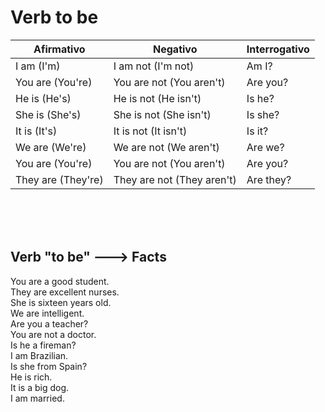# Verb to be

| Afirmativo         | Negativo              | Interrogativo        |
|--------------------|-----------------------|----------------------|
| I am (I'm)         | I am not (I'm not)     | Am I?               |
| You are (You're)   | You are not (You aren't)| Are you?           |
| He is (He's)       | He is not (He isn't)   | Is he?              |
| She is (She's)     | She is not (She isn't) | Is she?             |
| It is (It's)       | It is not (It isn't)   | Is it?              |
| We are (We're)     | We are not (We aren't) | Are we?             |
| You are (You're)   | You are not (You aren't)| Are you?           |
| They are (They're) | They are not (They aren't)| Are they?        |

</br></br></br>

## Verb "to be" ---> Facts

You are a good student.  
They are excellent nurses.  
She is sixteen years old.  
We are intelligent.  
Are you a teacher?  
You are not a doctor.  
Is he a fireman?  
I am Brazilian.  
Is she from Spain?  
He is rich.  
It is a big dog.  
I am married.  
